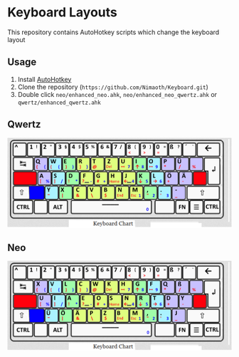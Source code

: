 # Keyboard Layouts

This repository contains AutoHotkey scripts which change the keyboard layout

## Usage
1. Install [AutoHotkey](https://autohotkey.com/)
2. Clone the repository (`https://github.com/Nimaoth/Keyboard.git`)
3. Double click `neo/enhanced_neo.ahk`, `neo/enhanced_neo_qwertz.ahk` or `qwertz/enhanced_qwertz.ahk`

## Qwertz
![Layout](qwertz/layout.png)

## Neo
![Layout](neo/layout.png)